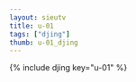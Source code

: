 ```yaml
--- 
layout: sieutv
title: u-01
tags: ["djing"]
thumb: u-01_djing
---
```

{% include djing key="u-01" %} 
